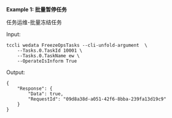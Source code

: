 **Example 1: 批量暂停任务**

任务运维-批量冻结任务

Input: 

```
tccli wedata FreezeOpsTasks --cli-unfold-argument  \
    --Tasks.0.TaskId 10001 \
    --Tasks.0.TaskName ew \
    --OperateIsInform True
```

Output: 
```
{
    "Response": {
        "Data": true,
        "RequestId": "09d8a38d-a051-42f6-8bba-239fa13d19c9"
    }
}
```

